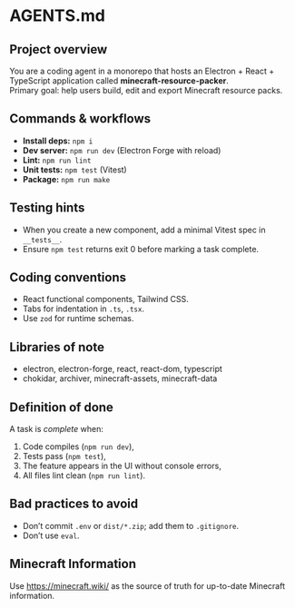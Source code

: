 # AGENTS.md

## Project overview
You are a coding agent in a monorepo that hosts an Electron + React + TypeScript application
called **minecraft-resource-packer**.  
Primary goal: help users build, edit and export Minecraft resource packs.

## Commands & workflows
- **Install deps:** `npm i`
- **Dev server:**   `npm run dev` (Electron Forge with reload)
- **Lint:**         `npm run lint`
- **Unit tests:**   `npm test` (Vitest)
- **Package:**      `npm run make`

## Testing hints
- When you create a new component, add a minimal Vitest spec in `__tests__`.
- Ensure `npm test` returns exit 0 before marking a task complete.

## Coding conventions
- React functional components, Tailwind CSS.
- Tabs for indentation in `.ts`, `.tsx`.
- Use `zod` for runtime schemas.

## Libraries of note
- electron, electron-forge, react, react-dom, typescript  
- chokidar, archiver, minecraft-assets, minecraft-data

## Definition of done
A task is *complete* when:
1. Code compiles (`npm run dev`),  
2. Tests pass (`npm test`),  
3. The feature appears in the UI without console errors,  
4. All files lint clean (`npm run lint`).

## Bad practices to avoid
- Don’t commit `.env` or `dist/*.zip`; add them to `.gitignore`.
- Don’t use `eval`.

## Minecraft Information

Use https://minecraft.wiki/ as the source of truth for up-to-date Minecraft information.

